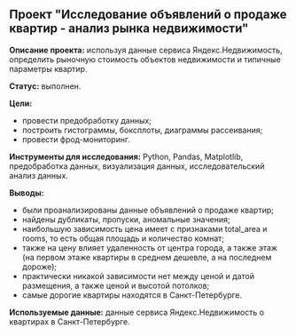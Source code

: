 ## Проект "Исследование объявлений о продаже квартир - анализ рынка недвижимости"


**Описание проекта:** используя данные сервиса Яндекс.Недвижимость, определить рыночную стоимость объектов недвижимости и типичные параметры квартир.

**Статус:** выполнен.

**Цели:**
  - провести предобработку данных;
  - построить гистограммы, боксплоты, диаграммы рассеивания;
  - провести фрод-мониторинг.

**Инструменты для исследования:** Python, Pandas, Matplotlib, предобработка данных, визуализация данных, исследовательский анализ данных. 

**Выводы:**
  - были проанализированы данные объявлений о продаже квартир;
  - найдены дубликаты, пропуски, аномальные значения;
  - наибольшую зависимость цена имеет с признаками total_area и rooms, то есть общая площадь и количество комнат;
  - также на цену влияет удаленность от центра города, а также этаж (на первом этаже квартиры в среднем дешевле, а на последнем дороже);
  - практически никакой зависимости нет между ценой и датой размещения, а также ценой и высотой потолков;
  - самые дорогие квартиры находятся в Санкт-Петербурге.
  
 **Используемые данные:** данные сервиса Яндекс.Недвижимость о квартирах в Санкт-Петербурге.
